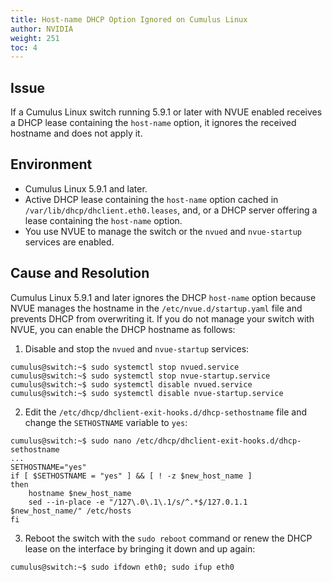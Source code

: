 ```yaml
---
title: Host-name DHCP Option Ignored on Cumulus Linux
author: NVIDIA
weight: 251
toc: 4
---
```


## Issue

If a Cumulus Linux switch running 5.9.1 or later with NVUE enabled receives a DHCP lease containing the `host-name` option, it ignores the received hostname and does not apply it.

## Environment

- Cumulus Linux 5.9.1 and later.
- Active DHCP lease containing the `host-name` option cached in `/var/lib/dhcp/dhclient.eth0.leases`, and, or a DHCP server offering a lease containing the `host-name` option.
- You use NVUE to manage the switch or the `nvued` and `nvue-startup` services are enabled.

## Cause and Resolution

Cumulus Linux 5.9.1 and later ignores the DHCP `host-name` option because NVUE manages the hostname in the `/etc/nvue.d/startup.yaml` file and prevents DHCP from overwriting it. If you do not manage your switch with NVUE, you can enable the DHCP hostname as follows:

1. Disable and stop the `nvued` and `nvue-startup` services:

```
cumulus@switch:~$ sudo systemctl stop nvued.service
cumulus@switch:~$ sudo systemctl stop nvue-startup.service
cumulus@switch:~$ sudo systemctl disable nvued.service
cumulus@switch:~$ sudo systemctl disable nvue-startup.service
```

2. Edit the `/etc/dhcp/dhclient-exit-hooks.d/dhcp-sethostname` file and change the `SETHOSTNAME` variable to `yes`:

```
cumulus@switch:~$ sudo nano /etc/dhcp/dhclient-exit-hooks.d/dhcp-sethostname 
...
SETHOSTNAME="yes"
if [ $SETHOSTNAME = "yes" ] && [ ! -z $new_host_name ]
then
    hostname $new_host_name
    sed --in-place -e "/127\.0\.1\.1/s/^.*$/127.0.1.1  $new_host_name/" /etc/hosts
fi
```

3. Reboot the switch with the `sudo reboot` command or renew the DHCP lease on the interface by bringing it down and up again:

```
cumulus@switch:~$ sudo ifdown eth0; sudo ifup eth0
```
